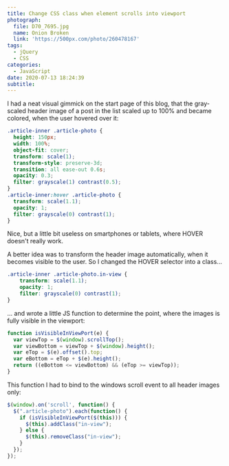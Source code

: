 ```yaml
---
title: Change CSS class when element scrolls into viewport
photograph:
  file: D70_7695.jpg
  name: Onion Broken
  link: 'https://500px.com/photo/260478167'
tags:
  - jQuery
  - CSS
categories:
  - JavaScript
date: 2020-07-13 18:24:39
subtitle:
---
```

I had a neat visual gimmick on the start page of this blog, that the gray-scaled header image of a post in the list scaled up to 100% and became colored, when the user hovered over it:

```css
.article-inner .article-photo {
  height: 150px;
  width: 100%;
  object-fit: cover;
  transform: scale(1);
  transform-style: preserve-3d;
  transition: all ease-out 0.6s;
  opacity: 0.3;
  filter: grayscale(1) contrast(0.5);
}
.article-inner:hover .article-photo {
  transform: scale(1.1);
  opacity: 1;
  filter: grayscale(0) contrast(1);
}
```

Nice, but a little bit useless on smartphones or tablets, where HOVER  doesn't really work.

<!-- more -->

A better idea was to transform the header image automatically, when it becomes visible to the user. So I changed the HOVER selector into a class...

```css
.article-inner .article-photo.in-view {
    transform: scale(1.1);
    opacity: 1;
    filter: grayscale(0) contrast(1);
}
```

... and wrote a little JS function to determine the point, where the images is fully visible in the viewport:

```js
function isVisibleInViewPort(e) {
  var viewTop = $(window).scrollTop();
  var viewBottom = viewTop + $(window).height();
  var eTop = $(e).offset().top;
  var eBottom = eTop + $(e).height();
  return ((eBottom <= viewBottom) && (eTop >= viewTop));
}
```

This function I had to bind to the windows scroll event to all header images only:

```js
$(window).on('scroll', function() {
  $(".article-photo").each(function() {
    if (isVisibleInViewPort($(this))) {
      $(this).addClass("in-view");
    } else {
      $(this).removeClass("in-view");
    }
  });
});
```
